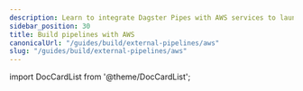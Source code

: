 ```yaml
---
description: Learn to integrate Dagster Pipes with AWS services to launch external code from Dagster assets.
sidebar_position: 30
title: Build pipelines with AWS
canonicalUrl: "/guides/build/external-pipelines/aws"
slug: "/guides/build/external-pipelines/aws"
---
```


import DocCardList from '@theme/DocCardList';

<DocCardList />